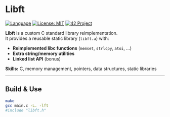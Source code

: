 # Libft  
[![Language](https://img.shields.io/badge/language-C-blue.svg)]()
[![License: MIT](https://img.shields.io/badge/License-MIT-green.svg)]()
[![42 Project](https://img.shields.io/badge/42-Project-blue)]()

**Libft** is a custom C standard library reimplementation.  
It provides a reusable static library (`libft.a`) with:

- **Reimplemented libc functions** (`memset`, `strlcpy`, `atoi`, …)
- **Extra string/memory utilities**
- **Linked list API** (bonus)

**Skills:** C, memory management, pointers, data structures, static libraries

---

## Build & Use
```bash
make
gcc main.c -L. -lft
#include "libft.h"
